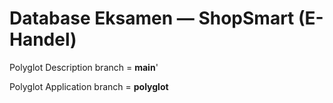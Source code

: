 # Database Eksamen — ShopSmart (E-Handel)
Polyglot Description branch = **main**'

Polyglot Application branch = **polyglot**
